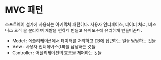# MVC 패턴
소프트웨어 설계에 사용되는 아키텍처 패턴이다.
사용자 인터페이스, 데이터 처리, 비즈니스 로직 을 분리하여 개발을 편하게 만들고 유지보수에 유리하게 만들어준다.

- Model : 에플리케이션에서 데이터를 처리하고 DB에 접근하는 일을 담당하는 것들
- View : 사용자 인터페이스(UI)를 담당하는 것들
- Controller : 어플리케이션의 흐름을 제어하는 것들





